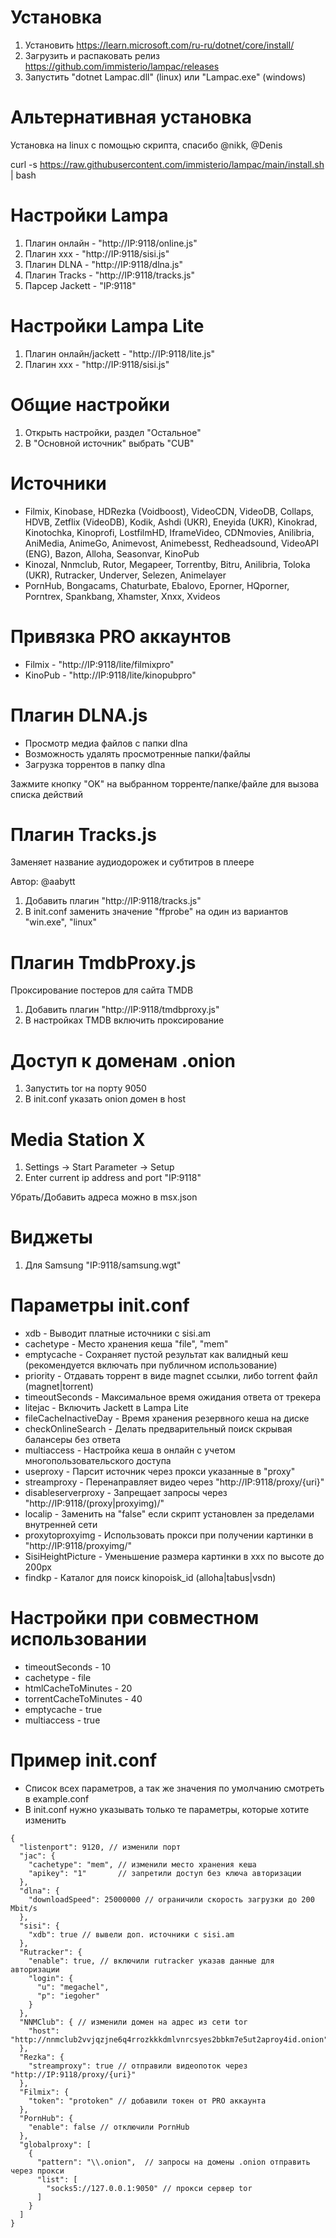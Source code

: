 # Установка
1. Установить https://learn.microsoft.com/ru-ru/dotnet/core/install/
2. Загрузить и распаковать релиз https://github.com/immisterio/lampac/releases
3. Запустить "dotnet Lampac.dll" (linux) или "Lampac.exe" (windows)

# Альтернативная установка
Установка на linux с помощью скрипта, спасибо @nikk, @Denis

curl -s https://raw.githubusercontent.com/immisterio/lampac/main/install.sh | bash

# Настройки Lampa
1. Плагин онлайн  - "http://IP:9118/online.js"
2. Плагин xxx     - "http://IP:9118/sisi.js"
3. Плагин DLNA    - "http://IP:9118/dlna.js"
4. Плагин Tracks  - "http://IP:9118/tracks.js"
5. Парсер Jackett - "IP:9118"

# Настройки Lampa Lite
1. Плагин онлайн/jackett  - "http://IP:9118/lite.js" 
2. Плагин xxx     - "http://IP:9118/sisi.js"

# Общие настройки
1. Открыть настройки, раздел "Остальное"
2. В "Основной источник" выбрать "CUB"

# Источники 
* Filmix, Kinobase, HDRezka (Voidboost), VideoCDN, VideoDB, Collaps, HDVB, Zetflix (VideoDB), Kodik, Ashdi (UKR), Eneyida (UKR), Kinokrad, Kinotochka, Kinoprofi, LostfilmHD, IframeVideo, CDNmovies, Anilibria, AniMedia, AnimeGo, Animevost, Animebesst, Redheadsound, VideoAPI (ENG), Bazon, Alloha, Seasonvar, KinoPub
* Kinozal, Nnmclub, Rutor, Megapeer, Torrentby, Bitru, Anilibria, Toloka (UKR), Rutracker, Underver, Selezen, Animelayer
* PornHub, Bongacams, Chaturbate, Ebalovo, Eporner, HQporner, Porntrex, Spankbang, Xhamster, Xnxx, Xvideos

# Привязка PRO аккаунтов
* Filmix - "http://IP:9118/lite/filmixpro" 
* KinoPub - "http://IP:9118/lite/kinopubpro" 

# Плагин DLNA.js
* Просмотр медиа файлов с папки dlna
* Возможность удалять просмотренные папки/файлы
* Загрузка торрентов в папку dlna

Зажмите кнопку "OK" на выбранном торренте/папке/файле для вызова списка действий

# Плагин Tracks.js
Заменяет название аудиодорожек и субтитров в плеере

Автор: @aabytt

1. Добавить плагин "http://IP:9118/tracks.js" 
2. В init.conf заменить значение "ffprobe" на один из вариантов "win.exe", "linux"

# Плагин TmdbProxy.js
Проксирование постеров для сайта TMDB

1. Добавить плагин "http://IP:9118/tmdbproxy.js" 
2. В настройках TMDB включить проксирование

# Доступ к доменам .onion
1. Запустить tor на порту 9050
2. В init.conf указать onion домен в host

# Media Station X
1. Settings -> Start Parameter -> Setup
2. Enter current ip address and port "IP:9118"

Убрать/Добавить адреса можно в msx.json

# Виджеты
1. Для Samsung "IP:9118/samsung.wgt"

# Параметры init.conf
* xdb - Выводит платные источники с sisi.am
* cachetype - Место хранения кеша "file", "mem" 
* emptycache - Сохраняет пустой результат как валидный кеш (рекомендуется включать при публичном использование)
* priority - Отдавать торрент в виде magnet ссылки, либо torrent файл (magnet|torrent)
* timeoutSeconds - Максимальное время ожидания ответа от трекера
* litejac - Включить Jackett в Lampa Lite
* fileCacheInactiveDay - Время хранения резервного кеша на диске
* checkOnlineSearch - Делать предварительный поиск скрывая балансеры без ответа
* multiaccess - Настройка кеша в онлайн с учетом многопользовательского доступа
* useproxy - Парсит источник через прокси указанные в "proxy"
* streamproxy - Перенаправляет видео через "http://IP:9118/proxy/{uri}" 
* disableserverproxy - Запрещает запросы через "http://IP:9118/(proxy|proxyimg)/"
* localip - Заменить на "false" если скрипт установлен за пределами внутренней сети
* proxytoproxyimg - Использовать прокси при получении картинки в "http://IP:9118/proxyimg/"
* SisiHeightPicture - Уменьшение размера картинки в xxx по высоте до 200px
* findkp - Каталог для поиск kinopoisk_id (alloha|tabus|vsdn)

# Настройки при совместном использовании
* timeoutSeconds - 10
* cachetype - file
* htmlCacheToMinutes - 20
* torrentCacheToMinutes - 40
* emptycache - true
* multiaccess - true

# Пример init.conf
* Список всех параметров, а так же значения по умолчанию смотреть в example.conf 
* В init.conf нужно указывать только те параметры, которые хотите изменить

```
{
  "listenport": 9120, // изменили порт
  "jac": {
	"cachetype": "mem", // изменили место хранения кеша
	"apikey": "1"       // запретили доступ без ключа авторизации
  },
  "dlna": {
	"downloadSpeed": 25000000 // ограничили скорость загрузки до 200 Mbit/s
  },
  "sisi": {
    "xdb": true // вывели доп. источники с sisi.am
  },
  "Rutracker": {
    "enable": true, // включили rutracker указав данные для авторизации 
	"login": {
      "u": "megachel",
      "p": "iegoher"
    }
  },
  "NNMClub": { // изменили домен на адрес из сети tor 
    "host": "http://nnmclub2vvjqzjne6q4rrozkkkdmlvnrcsyes2bbkm7e5ut2aproy4id.onion"
  },
  "Rezka": {
	"streamproxy": true // отправили видеопоток через "http://IP:9118/proxy/{uri}" 
  },
  "Filmix": {
	"token": "protoken" // добавили токен от PRO аккаунта
  },
  "PornHub": {
    "enable": false // отключили PornHub
  },
  "globalproxy": [
	{
      "pattern": "\\.onion",  // запросы на домены .onion отправить через прокси
      "list": [
		"socks5://127.0.0.1:9050" // прокси сервер tor
      ]
    }
  ]
}
```
